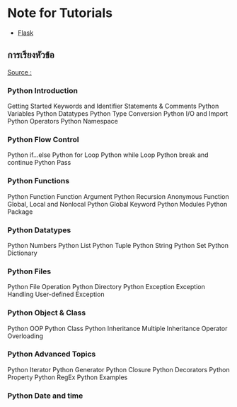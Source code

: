 Note for Tutorials 
===

- [Flask](https://www.mindphp.com/%E0%B8%9A%E0%B8%97%E0%B9%80%E0%B8%A3%E0%B8%B5%E0%B8%A2%E0%B8%99%E0%B8%AD%E0%B8%AD%E0%B8%99%E0%B9%84%E0%B8%A5%E0%B8%99%E0%B9%8C/python-framework-flask/4328-chapter-1-steps-to-writing-python-using-flask-to-render-a-form-page.html)

## การเรียงหัวข้อ 
[Source :](https://www.programiz.com/python-programming/keyword-list)
### Python Introduction
Getting Started
Keywords and Identifier
Statements & Comments
Python Variables
Python Datatypes
Python Type Conversion
Python I/O and Import
Python Operators
Python Namespace

### Python Flow Control
Python if...else
Python for Loop
Python while Loop
Python break and continue
Python Pass

### Python Functions
Python Function
Function Argument
Python Recursion
Anonymous Function
Global, Local and Nonlocal
Python Global Keyword
Python Modules
Python Package

### Python Datatypes
Python Numbers
Python List
Python Tuple
Python String
Python Set
Python Dictionary

### Python Files
Python File Operation
Python Directory
Python Exception
Exception Handling
User-defined Exception

### Python Object & Class
Python OOP
Python Class
Python Inheritance
Multiple Inheritance
Operator Overloading

### Python Advanced Topics
Python Iterator
Python Generator
Python Closure
Python Decorators
Python Property
Python RegEx
Python Examples

### Python Date and time
<!--stackedit_data:
eyJoaXN0b3J5IjpbLTIyODMzNDk3NCwtNTQ4OTI0MTc1XX0=
-->